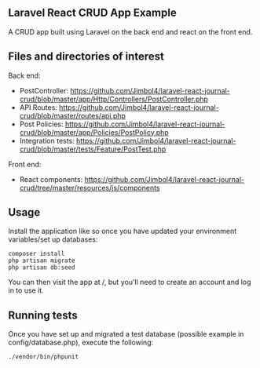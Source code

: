 ## Laravel React CRUD App Example

A CRUD app built using Laravel on the back end and react on the front end.

## Files and directories of interest

Back end:

- PostController: https://github.com/Jimbol4/laravel-react-journal-crud/blob/master/app/Http/Controllers/PostController.php
- API Routes: https://github.com/Jimbol4/laravel-react-journal-crud/blob/master/routes/api.php
- Post Policies: https://github.com/Jimbol4/laravel-react-journal-crud/blob/master/app/Policies/PostPolicy.php
- Integration tests: https://github.com/Jimbol4/laravel-react-journal-crud/blob/master/tests/Feature/PostTest.php

Front end:

- React components: https://github.com/Jimbol4/laravel-react-journal-crud/tree/master/resources/js/components

## Usage

Install the application like so once you have updated your environment variables/set up databases:

```
composer install
php artisan migrate
php artisan db:seed
```

You can then visit the app at /, but you'll need to create an account and log in to use it.

## Running tests

Once you have set up and migrated a test database (possible example in config/database.php), execute the following:

```
./vendor/bin/phpunit
```


